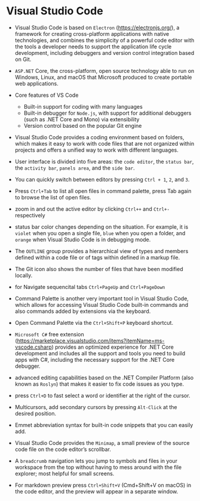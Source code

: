 # Visual Studio Code

* Visual Studio Code is based on `Electron` (https://electronjs.org/), a framework for creating cross-platform applications with native technologies, and combines the simplicity of a powerful code editor with the tools a developer needs to support the application life cycle development, including debuggers and version control integration based on Git.

* `ASP.NET` Core, the cross-platform, open source technology able to run on Windows, Linux, and macOS that Microsoft produced to create portable web applications.

* Core features of VS Code
    * Built-in support for coding with many languages
    * Built-in debugger for `Node.js`, with support for additional debuggers (such as .NET Core and Mono) via extensibility
    * Version control based on the popular Git engine

* Visual Studio Code provides a coding environment based on folders, which makes it easy to work with code files that are not organized within projects and offers a unified way to work with different languages.

* User interface is divided into five areas: the `code editor`, the `status bar`, the `activity bar`, `panels area`, and the `side bar`.

* You can quickly switch between editors by pressing `Ctrl + 1`, `2`, and `3`.

* Press `Ctrl+Tab` to list all open files in command palette, press Tab again to browse the list of open files.

* zoom in and out the active editor by clicking `Ctrl++` and `Ctrl+-` respectively

* status bar color changes depending on the situation. For example, it is `violet` when you open a single file, `blue` when you open a folder, and `orange` when Visual Studio Code is in debugging mode.

* The `OUTLINE` group provides a hierarchical view of types and members defined within a code file or of tags within defined in a markup file.

* The Git icon also shows the number of files that have been modified locally.

* for Navigate sequencital tabs `Ctrl+PageUp` and `Ctrl+PageDown`

* Command Palette is another very important tool in Visual Studio Code, which allows for accessing Visual Studio Code built-in commands and also commands added by extensions via the keyboard.

* Open Command Palette via the `Ctrl+Shift+P` keyboard shortcut.

* `Microsoft C#` free extension (https://marketplace.visualstudio.com/items?itemName=ms-vscode.csharp) provides an optimized experience
for .NET Core development and includes all the support and tools you need to build apps with C#, including the necessary support for the .NET Core debugger.

* advanced editing capabilities based on the .NET Compiler
Platform (also known as `Roslyn`) that makes it easier to fix code issues as you type.

* press `Ctrl+D` to fast select a word or identifier at the right of the cursor.

* Multicursors, add secondary cursors by pressing `Alt-Click` at the desired position.

* Emmet abbreviation syntax for built-in code snippets that you can
easily add.

* Visual Studio Code provides the `Minimap`, a small preview of the source code file on the code editor’s scrollbar.

* A `breadcrumb` navigation lets you jump to symbols and files in your workspace from the top without having to mess around with the file explorer; most helpful for small screens.

* For markdown preview press `Ctrl+Shift+V` (Cmd+Shift+V on macOS)
in the code editor, and the preview will appear in a separate window.

